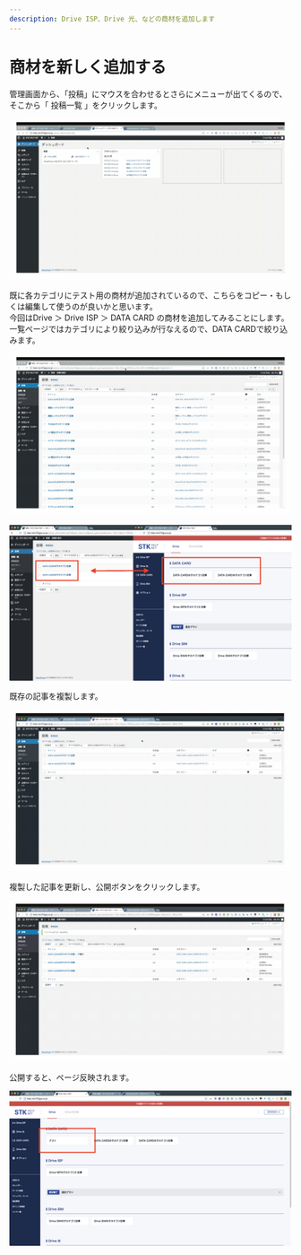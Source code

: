 ```yaml
---
description: Drive ISP、Drive 光、などの商材を追加します
---
```


# 商材を新しく追加する

管理画面から、「投稿」にマウスを合わせるとさらにメニューが出てくるので、そこから「 投稿一覧 」をクリックします。

![](../.gitbook/assets/2018-06-26-16.27.03.gif)

既に各カテゴリにテスト用の商材が追加されているので、こちらをコピー・もしくは編集して使うのが良いかと思います。  
今回はDrive ＞ Drive ISP ＞ DATA CARD の商材を追加してみることにします。  
一覧ページではカテゴリにより絞り込みが行なえるので、DATA CARDで絞り込みます。

![](../.gitbook/assets/2018-06-26-16.03.48.gif)

![&#x3053;&#x3061;&#x3089;&#x306E;&#x5185;&#x5BB9;&#x304C;&#x4E00;&#x89A7;&#x30DA;&#x30FC;&#x30B8;&#x306B;&#x3082;&#x305D;&#x306E;&#x307E;&#x307E;&#x53CD;&#x6620;&#x3055;&#x308C;&#x3066;&#x3044;&#x307E;&#x3059;](../.gitbook/assets/image%20%288%29.png)

既存の記事を複製します。

![](../.gitbook/assets/2018-06-26-16.36.50.gif)

複製した記事を更新し、公開ボタンをクリックします。

![](../.gitbook/assets/2018-06-26-16.40.14.gif)

公開すると、ページ反映されます。

![](../.gitbook/assets/image%20%2817%29.png)

